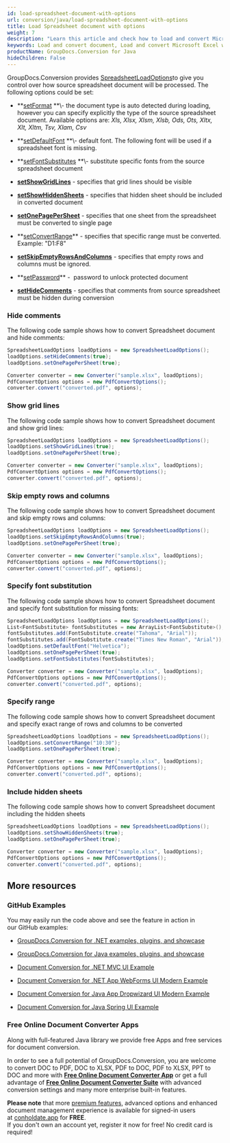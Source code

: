 ```yaml
---
id: load-spreadsheet-document-with-options
url: conversion/java/load-spreadsheet-document-with-options
title: Load Spreadsheet document with options
weight: 7
description: "Learn this article and check how to load and convert Microsoft Excel and Open Document spreadsheets with advanced options using GroupDocs.Conversion for Java API."
keywords: Load and convert document, Load and convert Microsoft Excel workbook, Load and convert XLSX document, Load and convert XLS spreadsheet
productName: GroupDocs.Conversion for Java
hideChildren: False
---
```

GroupDocs.Conversion provides [SpreadsheetLoadOptions](https://apireference.groupdocs.com/java/conversion/com.groupdocs.conversion.options.load/SpreadsheetLoadOptions)to give you control over how source spreadsheet document will be processed. The following options could be set:

*   **[setFormat](https://apireference.groupdocs.com/java/conversion/com.groupdocs.conversion.options.load/SpreadsheetLoadOptions#setFormat(com.groupdocs.conversion.filetypes.SpreadsheetFileType)) **\- the document type is auto detected during loading, however you can specify explicitly the type of the source spreadsheet document. Available options are: *Xls, Xlsx, Xlsm, Xlsb, Ods, Ots, Xltx, Xlt, Xltm, Tsv, Xlam, Csv*
*   **[setDefaultFont](https://apireference.groupdocs.com/java/conversion/com.groupdocs.conversion.options.load/SpreadsheetLoadOptions#setDefaultFont(java.lang.String)) **\- default font. The following font will be used if a spreadsheet font is missing.  
    
*   **[setFontSubstitutes](https://apireference.groupdocs.com/java/conversion/com.groupdocs.conversion.options.load/SpreadsheetLoadOptions#setFontSubstitutes(java.util.List)) **\- substitute specific fonts from the source spreadsheet document
*   **[setShowGridLines](https://apireference.groupdocs.com/java/conversion/com.groupdocs.conversion.options.load/SpreadsheetLoadOptions#setShowGridLines(boolean))** - specifies that grid lines should be visible  
    
*   **[setShowHiddenSheets](https://apireference.groupdocs.com/java/conversion/com.groupdocs.conversion.options.load/SpreadsheetLoadOptions#setShowHiddenSheets(boolean))** - specifies that hidden sheet should be included in converted document  
    
*   **[setOnePagePerSheet](https://apireference.groupdocs.com/java/conversion/com.groupdocs.conversion.options.load/SpreadsheetLoadOptions#setOnePagePerSheet(boolean))** - specifies that one sheet from the spreadsheet must be converted to single page  
    
*   **[setConvertRange](https://apireference.groupdocs.com/java/conversion/com.groupdocs.conversion.options.load/SpreadsheetLoadOptions#setConvertRange(java.lang.String))** - specifies that specific range must be converted. Example: "D1:F8"
*   **[setSkipEmptyRowsAndColumns](https://apireference.groupdocs.com/java/conversion/com.groupdocs.conversion.options.load/SpreadsheetLoadOptions#setSkipEmptyRowsAndColumns(boolean))** - specifies that empty rows and columns must be ignored.
*   **[setPassword](https://apireference.groupdocs.com/java/conversion/com.groupdocs.conversion.options.load/SpreadsheetLoadOptions#setPassword(java.lang.String))** -  password to unlock protected document
*   **[setHideComments](https://apireference.groupdocs.com/java/conversion/com.groupdocs.conversion.options.load/SpreadsheetLoadOptions#setHideComments(boolean))** - specifies that comments from source spreadsheet must be hidden during conversion

### Hide comments

The following code sample shows how to convert Spreadsheet document and hide comments:

```csharp
SpreadsheetLoadOptions loadOptions = new SpreadsheetLoadOptions();
loadOptions.setHideComments(true);
loadOptions.setOnePagePerSheet(true);

Converter converter = new Converter("sample.xlsx", loadOptions);
PdfConvertOptions options = new PdfConvertOptions();
converter.convert("converted.pdf", options);
```

### Show grid lines

The following code sample shows how to convert Spreadsheet document and show grid lines:

```csharp
SpreadsheetLoadOptions loadOptions = new SpreadsheetLoadOptions();
loadOptions.setShowGridLines(true);
loadOptions.setOnePagePerSheet(true);

Converter converter = new Converter("sample.xlsx", loadOptions);
PdfConvertOptions options = new PdfConvertOptions();
converter.convert("converted.pdf", options);
```

### Skip empty rows and columns

The following code sample shows how to convert Spreadsheet document and skip empty rows and columns:

```csharp
SpreadsheetLoadOptions loadOptions = new SpreadsheetLoadOptions();
loadOptions.setSkipEmptyRowsAndColumns(true);
loadOptions.setOnePagePerSheet(true);

Converter converter = new Converter("sample.xlsx", loadOptions);
PdfConvertOptions options = new PdfConvertOptions();
converter.convert("converted.pdf", options);
```

### Specify font substitution

The following code sample shows how to convert Spreadsheet document and specify font substitution for missing fonts:

```csharp
SpreadsheetLoadOptions loadOptions = new SpreadsheetLoadOptions();
List<FontSubstitute> fontSubstitutes = new ArrayList<FontSubstitute>();
fontSubstitutes.add(FontSubstitute.create("Tahoma", "Arial"));
fontSubstitutes.add(FontSubstitute.create("Times New Roman", "Arial"));
loadOptions.setDefaultFont("Helvetica");
loadOptions.setOnePagePerSheet(true);
loadOptions.setFontSubstitutes(fontSubstitutes);

Converter converter = new Converter("sample.xlsx", loadOptions);
PdfConvertOptions options = new PdfConvertOptions();
converter.convert("converted.pdf", options);
```

### Specify range

The following code sample shows how to convert Spreadsheet document and specify exact range of rows and columns to be converted

```csharp
SpreadsheetLoadOptions loadOptions = new SpreadsheetLoadOptions();
loadOptions.setConvertRange("10:30");
loadOptions.setOnePagePerSheet(true);

Converter converter = new Converter("sample.xlsx", loadOptions);
PdfConvertOptions options = new PdfConvertOptions();
converter.convert("converted.pdf", options);
```

### Include hidden sheets

The following code sample shows how to convert Spreadsheet document including the hidden sheets

```csharp
SpreadsheetLoadOptions loadOptions = new SpreadsheetLoadOptions();
loadOptions.setShowHiddenSheets(true);
loadOptions.setOnePagePerSheet(true);

Converter converter = new Converter("sample.xlsx", loadOptions);
PdfConvertOptions options = new PdfConvertOptions();
converter.convert("converted.pdf", options);
```

## More resources

### GitHub Examples

You may easily run the code above and see the feature in action in our GitHub examples:

*   [GroupDocs.Conversion for .NET examples, plugins, and showcase](https://github.com/groupdocs-conversion/GroupDocs.Conversion-for-.NET)
    
*   [GroupDocs.Conversion for Java examples, plugins, and showcase](https://github.com/groupdocs-conversion/GroupDocs.Conversion-for-Java)
    
*   [Document Conversion for .NET MVC UI Example](https://github.com/groupdocs-conversion/GroupDocs.Conversion-for-.NET-MVC) 
    
*   [Document Conversion for .NET App WebForms UI Modern Example](https://github.com/groupdocs-conversion/GroupDocs.Conversion-for-.NET-WebForms)
    
*   [Document Conversion for Java App Dropwizard UI Modern Example](https://github.com/groupdocs-conversion/GroupDocs.Conversion-for-Java-Dropwizard)
    
*   [Document Conversion for Java Spring UI Example](https://github.com/groupdocs-conversion/GroupDocs.Conversion-for-Java-Spring)
    

### Free Online Document Converter Apps

Along with full-featured Java library we provide free Apps and free services for document conversion.

In order to see a full potential of GroupDocs.Conversion, you are welcome to convert DOC to PDF, DOC to XLSX, PDF to DOC, PDF to XLSX, PPT to DOC and more with **[Free Online Document Converter App](https://products.groupdocs.app/conversion)** or get a full advantage of **[Free Online Document Converter Suite](https://conholdate.app/features/document-converter-online)** with advanced conversion settings and many more enterprise built-in features.

**Please note** that more [premium features](https://conholdate.app/features), advanced options and enhanced document management experience is available for signed-in users at [conholdate.app](https://conholdate.app/) for **FREE**.  
If you don't own an account yet, register it now for free! No credit card is required!
